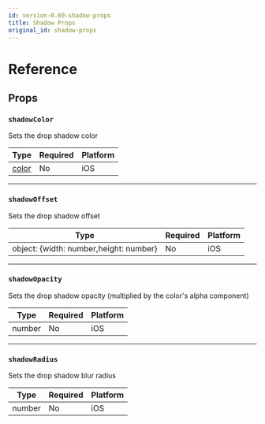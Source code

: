 ```yaml
---
id: version-0.60-shadow-props
title: Shadow Props
original_id: shadow-props
---
```


# Reference

## Props

### `shadowColor`

Sets the drop shadow color

| Type               | Required | Platform |
| ------------------ | -------- | -------- |
| [color](colors.md) | No       | iOS      |

---

### `shadowOffset`

Sets the drop shadow offset

| Type                                   | Required | Platform |
| -------------------------------------- | -------- | -------- |
| object: {width: number,height: number} | No       | iOS      |

---

### `shadowOpacity`

Sets the drop shadow opacity (multiplied by the color's alpha component)

| Type   | Required | Platform |
| ------ | -------- | -------- |
| number | No       | iOS      |

---

### `shadowRadius`

Sets the drop shadow blur radius

| Type   | Required | Platform |
| ------ | -------- | -------- |
| number | No       | iOS      |
